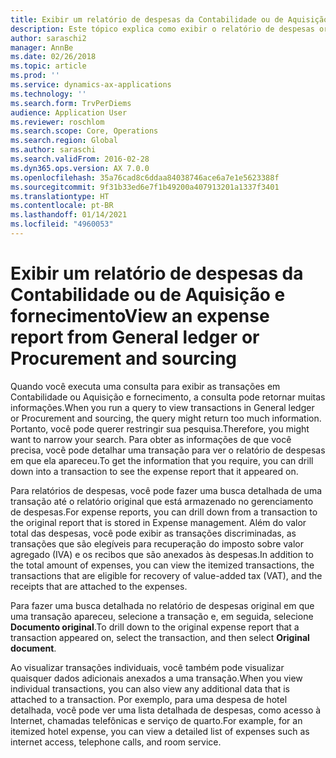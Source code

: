 ```yaml
---
title: Exibir um relatório de despesas da Contabilidade ou de Aquisição e fornecimento
description: Este tópico explica como exibir o relatório de despesas original no qual uma transação apareceu.
author: saraschi2
manager: AnnBe
ms.date: 02/26/2018
ms.topic: article
ms.prod: ''
ms.service: dynamics-ax-applications
ms.technology: ''
ms.search.form: TrvPerDiems
audience: Application User
ms.reviewer: roschlom
ms.search.scope: Core, Operations
ms.search.region: Global
ms.author: saraschi
ms.search.validFrom: 2016-02-28
ms.dyn365.ops.version: AX 7.0.0
ms.openlocfilehash: 35a76cad8c6ddaa84038746ace6a7e1e5623388f
ms.sourcegitcommit: 9f31b33ed6e7f1b49200a407913201a1337f3401
ms.translationtype: HT
ms.contentlocale: pt-BR
ms.lasthandoff: 01/14/2021
ms.locfileid: "4960053"
---
```

# <a name="view-an-expense-report-from-general-ledger-or-procurement-and-sourcing"></a><span data-ttu-id="a26c0-103">Exibir um relatório de despesas da Contabilidade ou de Aquisição e fornecimento</span><span class="sxs-lookup"><span data-stu-id="a26c0-103">View an expense report from General ledger or Procurement and sourcing</span></span>

<span data-ttu-id="a26c0-104">Quando você executa uma consulta para exibir as transações em Contabilidade ou Aquisição e fornecimento, a consulta pode retornar muitas informações.</span><span class="sxs-lookup"><span data-stu-id="a26c0-104">When you run a query to view transactions in General ledger or Procurement and sourcing, the query might return too much information.</span></span> <span data-ttu-id="a26c0-105">Portanto, você pode querer restringir sua pesquisa.</span><span class="sxs-lookup"><span data-stu-id="a26c0-105">Therefore, you might want to narrow your search.</span></span> <span data-ttu-id="a26c0-106">Para obter as informações de que você precisa, você pode detalhar uma transação para ver o relatório de despesas em que ela apareceu.</span><span class="sxs-lookup"><span data-stu-id="a26c0-106">To get the information that you require, you can drill down into a transaction to see the expense report that it appeared on.</span></span>

<span data-ttu-id="a26c0-107">Para relatórios de despesas, você pode fazer uma busca detalhada de uma transação até o relatório original que está armazenado no gerenciamento de despesas.</span><span class="sxs-lookup"><span data-stu-id="a26c0-107">For expense reports, you can drill down from a transaction to the original report that is stored in Expense management.</span></span> <span data-ttu-id="a26c0-108">Além do valor total das despesas, você pode exibir as transações discriminadas, as transações que são elegíveis para recuperação do imposto sobre valor agregado (IVA) e os recibos que são anexados às despesas.</span><span class="sxs-lookup"><span data-stu-id="a26c0-108">In addition to the total amount of expenses, you can view the itemized transactions, the transactions that are eligible for recovery of value-added tax (VAT), and the receipts that are attached to the expenses.</span></span>

<span data-ttu-id="a26c0-109">Para fazer uma busca detalhada no relatório de despesas original em que uma transação apareceu, selecione a transação e, em seguida, selecione **Documento original**.</span><span class="sxs-lookup"><span data-stu-id="a26c0-109">To drill down to the original expense report that a transaction appeared on, select the transaction, and then select **Original document**.</span></span>

<span data-ttu-id="a26c0-110">Ao visualizar transações individuais, você também pode visualizar quaisquer dados adicionais anexados a uma transação.</span><span class="sxs-lookup"><span data-stu-id="a26c0-110">When you view individual transactions, you can also view any additional data that is attached to a transaction.</span></span> <span data-ttu-id="a26c0-111">Por exemplo, para uma despesa de hotel detalhada, você pode ver uma lista detalhada de despesas, como acesso à Internet, chamadas telefônicas e serviço de quarto.</span><span class="sxs-lookup"><span data-stu-id="a26c0-111">For example, for an itemized hotel expense, you can view a detailed list of expenses such as internet access, telephone calls, and room service.</span></span>
